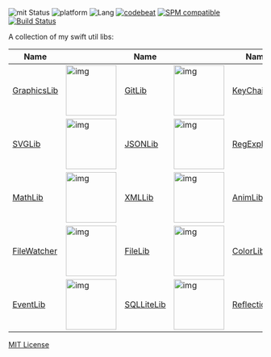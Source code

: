 ![mit Status](https://img.shields.io/badge/License-MIT-brightgreen.svg) ![platform](https://img.shields.io/badge/Platform-macOS/iOS-blue.svg) ![Lang](https://img.shields.io/badge/Language-Swift%203.1-orange.svg)
[![codebeat](https://codebeat.co/badges/59d2725a-e28e-4da4-9749-3ddc138be55b)](https://codebeat.co/projects/github-com-eonist-swift-utils) [![SPM compatible](https://img.shields.io/badge/Swift%20Package%20Manager-compatible-brightgreen.svg)](https://github.com/apple/swift-package-manager) [![Build Status](https://travis-ci.org/stylekit/swift-utils-tests.svg?branch=master)](https://travis-ci.org/stylekit/swift-utils-tests)

A collection of my swift util libs:

| Name  |  | Name |  | Name |  |
| ------------- | ------------- | ------------- | ------------- | ------------- | ------------- |
| [GraphicsLib](https://github.com/gitsync/GraphicsLib)   | <img width="100" alt="img" src="https://rawgit.com/stylekit/img/master/GraphicsLib.svg">  | [GitLib](https://github.com/gitsync/GitLib)   | <img width="100" alt="img" src="https://rawgit.com/stylekit/img/master/GitLib.svg">  |  [KeyChainLib](https://github.com/gitsync/KeyChainLib/)  |  <img width="100" alt="img" src="https://rawgit.com/stylekit/img/master/KeyChainLib.svg"> |
| [SVGLib](https://github.com/gitsync/SVGLib)   |  <img width="100" alt="img" src="https://rawgit.com/stylekit/img/master/SvgLib.svg"> | [JSONLib](https://github.com/gitsync/JSONLib)  | <img width="100" alt="img" src="https://rawgit.com/stylekit/img/master/jsonlib3.svg">  | [RegExpLib](https://github.com/gitsync/RegExpLib)  | <img width="100" alt="img" src="https://rawgit.com/stylekit/img/master/RegExpLib.svg">  |
| [MathLib](https://github.com/gitsync/MathLib)   | <img width="100" alt="img" src="https://rawgit.com/stylekit/img/master/MathLib.svg">  | [XMLLib](https://github.com/gitsync/XMLLib)   | <img width="100" alt="img" src="https://rawgit.com/stylekit/img/master/XMLLib.svg"> | [AnimLib](https://github.com/gitsync/AnimLib/)  | <img width="100" alt="img" src="https://rawgit.com/stylekit/img/master/AnimLib.svg">  |
|  [FileWatcher](https://github.com/eonist/FileWatcher)  |  <img width="100" alt="img" src="https://rawgit.com/stylekit/img/master/FileWatcher.svg"> | [FileLib](https://github.com/gitsync/FileLib/)  | <img width="100" alt="img" src="https://rawgit.com/stylekit/img/master/FileLib.svg">  | [ColorLib](https://github.com/gitsync/ColorLib)  |  <img width="100" alt="img" src="https://rawgit.com/stylekit/img/master/ColorLib.svg"> |
| [EventLib](https://github.com/gitsync/EventLib)  | <img width="100" alt="img" src="https://rawgit.com/stylekit/img/master/EventLib.svg"> | [SQLLiteLib](https://github.com/gitsync/SQLLiteLib)  | <img width="100" alt="img" src="https://rawgit.com/stylekit/img/master/SQLiteLib.svg"> | [ReflectionLib](https://github.com/gitsync/ReflectionLib)   |  | |




[MIT License](http://opensource.org/licenses/MIT) 
